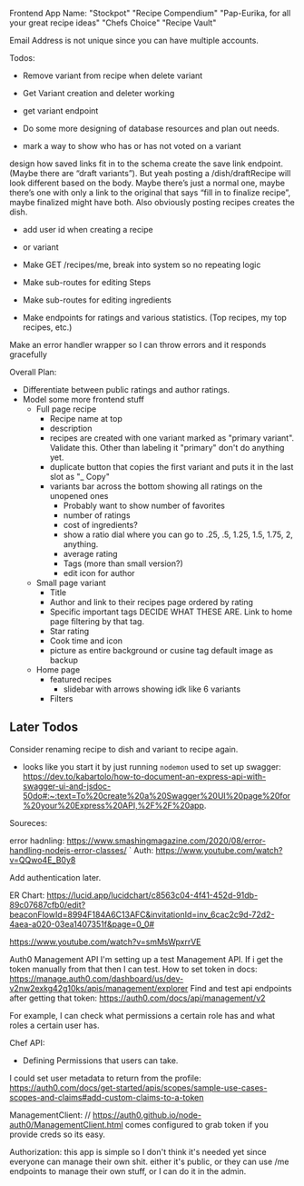 
Frontend App Name:
"Stockpot"
"Recipe Compendium"
"Pap-Eurika, for all your great recipe ideas"
"Chefs Choice"
"Recipe Vault"

Email Address is not unique since you can have multiple accounts.


Todos:
- Remove variant from recipe when delete variant
- Get Variant creation and deleter working
- get variant endpoint

- Do some more designing of database resources and plan out needs.
- mark a way to show who has or has not voted on a variant

design how saved links fit in to the schema
create the save link endpoint. (Maybe there are “draft variants”).  But yeah posting a /dish/draftRecipe will look different based on the body. Maybe there’s just a normal one, maybe there’s one with only a link to the original that says “fill in to finalize recipe”, maybe finalized might have both. Also obviously posting recipes creates the dish.

- add user id when creating a recipe 
- or variant
- Make GET /recipes/me, break into system so no repeating logic


- Make sub-routes for editing Steps
- Make sub-routes for editing ingredients
- Make endpoints for ratings and various statistics. (Top recipes, my top recipes, etc.)

Make an error handler wrapper so I can throw errors and it responds gracefully

Overall Plan:
  - Differentiate between public ratings and author ratings.
  - Model some more frontend stuff
    - Full page recipe
      - Recipe name at top
      - description
      - recipes are created with one variant marked as "primary variant". Validate this. Other than labeling it "primary" don't do anything yet.
      - duplicate button that copies the first variant and puts it in the last slot as "_ Copy"
      - variants bar across the bottom showing all ratings on the unopened ones
        - Probably want to show number of favorites
        - number of ratings
        - cost of ingredients?
        - show a ratio dial where you can go to .25, .5, 1.25, 1.5, 1.75, 2, anything.
        - average rating
        - Tags (more than small version?)
        - edit icon for author
    - Small page variant
      - Title
      - Author and link to their recipes page ordered by rating
      - Specific important tags DECIDE WHAT THESE ARE. Link to home page filtering by that tag.
      - Star rating
      - Cook time and icon
      - picture as entire background or cusine tag default image as backup
    - Home page
      - featured recipes
        - slidebar with arrows showing idk like 6 variants
      - Filters



## Later Todos
Consider renaming recipe to dish and variant to recipe again. 




- looks like you start it by just running `nodemon`
used to set up swagger: https://dev.to/kabartolo/how-to-document-an-express-api-with-swagger-ui-and-jsdoc-50do#:~:text=To%20create%20a%20Swagger%20UI%20page%20for%20your%20Express%20API,%2F%2F%20app.






Soureces:

error hadnling:
https://www.smashingmagazine.com/2020/08/error-handling-nodejs-error-classes/
`
Auth: https://www.youtube.com/watch?v=QQwo4E_B0y8



Add authentication later.

ER Chart:
https://lucid.app/lucidchart/c8563c04-4f41-452d-91db-89c07687cfb0/edit?beaconFlowId=8994F184A6C13AFC&invitationId=inv_6cac2c9d-72d2-4aea-a020-03ea1407351f&page=0_0#



https://www.youtube.com/watch?v=smMsWpxrrVE





Auth0 Management API
I'm setting up a test Management API. If i get the token manually from that then I can test.
How to set token in docs:
https://manage.auth0.com/dashboard/us/dev-v2nw2exkg42g10ks/apis/management/explorer
Find and test api endpoints after getting that token:
https://auth0.com/docs/api/management/v2

For example, I can check what permissions a certain role has and what roles a certain user has.

Chef API:
- Defining Permissions that users can take.



I could set user metadata to return from the profile: https://auth0.com/docs/get-started/apis/scopes/sample-use-cases-scopes-and-claims#add-custom-claims-to-a-token


ManagementClient: // https://auth0.github.io/node-auth0/ManagementClient.html
comes configured to grab token if you provide creds so its easy.


Authorization: this app is simple so I don't think it's needed yet since everyone can manage their own shit.
either it's public, or they can use /me endpoints to manage their own stuff, or I can do it in the admin.